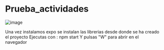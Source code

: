 # Prueba_actividades

![image](https://user-images.githubusercontent.com/64792002/156030757-38ccdc02-3e8f-4f85-b41f-8d8f321315a3.png)

Una vez instalamos expo se instalan las librerias desde donde se ha creado el proyecto 
Ejecutas con : npm start
Y pulsas "W" para abrir en el navegador
